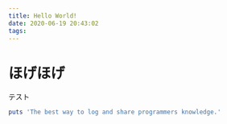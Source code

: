 ```yaml
---
title: Hello World!
date: 2020-06-19 20:43:02
tags:
---
```

# ほげほげ
テスト
```ruby:qiita.rb
puts 'The best way to log and share programmers knowledge.'
```